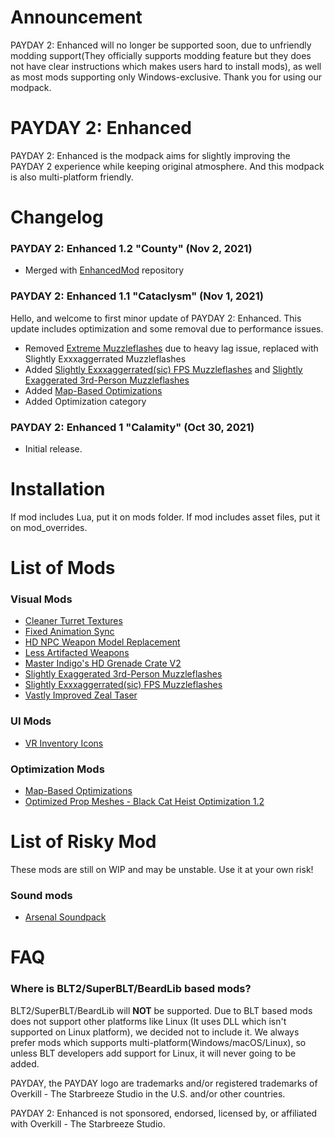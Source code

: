 # Announcement
PAYDAY 2: Enhanced will no longer be supported soon, due to unfriendly modding support(They officially supports modding feature but they does not have clear instructions which makes users hard to install mods), as well as most mods supporting only Windows-exclusive. Thank you for using our modpack.

# PAYDAY 2: Enhanced
PAYDAY 2: Enhanced is the modpack aims for slightly improving the PAYDAY 2 experience while keeping original atmosphere. And this modpack is also multi-platform friendly.

# Changelog
### PAYDAY 2: Enhanced 1.2 "County" (Nov 2, 2021)
- Merged with [EnhancedMod](https://github.com/MysticMoonlight/EnhancedMod) repository

### PAYDAY 2: Enhanced 1.1 "Cataclysm" (Nov 1, 2021)
Hello, and welcome to first minor update of PAYDAY 2: Enhanced. This update includes optimization and some removal due to performance issues.

- Removed [Extreme Muzzleflashes](https://modworkshop.net/mod/17863) due to heavy lag issue, replaced with Slightly Exxxaggerrated Muzzleflashes
- Added [Slightly Exxxaggerrated(sic) FPS Muzzleflashes](https://modworkshop.net/mod/26054) and [Slightly Exaggerated 3rd-Person Muzzleflashes](https://modworkshop.net/mod/25764)
- Added [Map-Based Optimizations](https://modworkshop.net/mod/30521)
- Added Optimization category

### PAYDAY 2: Enhanced 1 "Calamity" (Oct 30, 2021)
- Initial release.

# Installation
If mod includes Lua, put it on mods folder. If mod includes asset files, put it on mod_overrides.

# List of Mods
### Visual Mods
- [Cleaner Turret Textures](https://modworkshop.net/mod/22998)
- [Fixed Animation Sync](https://modworkshop.net/mod/32528)
- [HD NPC Weapon Model Replacement](https://modworkshop.net/mod/34740)
- [Less Artifacted Weapons](https://modworkshop.net/mod/29100)
- [Master Indigo's HD Grenade Crate V2](https://modworkshop.net/mod/12404)
- [Slightly Exaggerated 3rd-Person Muzzleflashes](https://modworkshop.net/mod/25764)
- [Slightly Exxxaggerrated(sic) FPS Muzzleflashes](https://modworkshop.net/mod/26054)
- [Vastly Improved Zeal Taser](https://modworkshop.net/mod/22882)

### UI Mods
- [VR Inventory Icons](https://modworkshop.net/mod/22147)

### Optimization Mods
- [Map-Based Optimizations](https://modworkshop.net/mod/30521)
- [Optimized Prop Meshes - Black Cat Heist Optimization 1.2](https://modworkshop.net/mod/34645)

# List of Risky Mod
These mods are still on WIP and may be unstable. Use it at your own risk!

### Sound mods
- [Arsenal Soundpack](https://modworkshop.net/mod/25202)

# FAQ
### Where is BLT2/SuperBLT/BeardLib based mods?
BLT2/SuperBLT/BeardLib will **NOT** be supported. Due to BLT based mods does not support other platforms like Linux (It uses DLL which isn't supported on Linux platform), we decided not to include it. We always prefer mods which supports multi-platform(Windows/macOS/Linux), so unless BLT developers add support for Linux, it will never going to be added.

PAYDAY, the PAYDAY logo are trademarks and/or registered trademarks of Overkill - The Starbreeze Studio in the U.S. and/or other countries.

PAYDAY 2: Enhanced is not sponsored, endorsed, licensed by, or affiliated with Overkill - The Starbreeze Studio.

